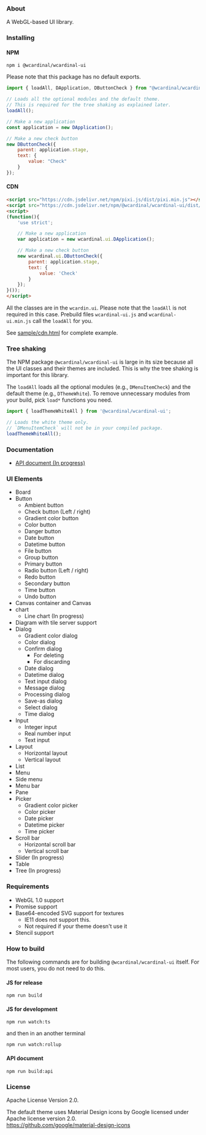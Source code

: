 ### About

A WebGL-based UI library.

### Installing

#### NPM

```
npm i @wcardinal/wcardinal-ui
```

Please note that this package has no default exports.

```javascript
import { loadAll, DApplication, DButtonCheck } from "@wcardinal/wcardinal-ui";

// Loads all the optional modules and the default theme.
// This is required for the tree shaking as explained later.
loadAll();

// Make a new application
const application = new DApplication();

// Make a new check button
new DButtonCheck({
	parent: application.stage,
	text: {
		value: "Check"
	}
});
```

#### CDN

```html
<script src="https://cdn.jsdelivr.net/npm/pixi.js/dist/pixi.min.js"></script>
<script src="https://cdn.jsdelivr.net/npm/@wcardinal/wcardinal-ui/dist/wcardinal-ui.min.js"></script>
<script>
(function(){
	'use strict';

	// Make a new application
	var application = new wcardinal.ui.DApplication();

	// Make a new check button
	new wcardinal.ui.DButtonCheck({
		parent: application.stage,
		text: {
			value: 'Check'
		}
	});
}());
</script>
```

All the classes are in the `wcardin.ui`.
Please note that the `loadAll` is not required in this case.
Prebuild files `wcardinal-ui.js` and `wcardinal-ui.min.js` call the `loadAll` for you.

See [sample/cdn.html](https://winter-cardinal.github.io/winter-cardinal-ui/sample/cdn.html) for complete example.

### Tree shaking

The NPM package `@wcardinal/wcardinal-ui` is large in its size
because all the UI classes and their themes are included.
This is why the tree shaking is important for this library.

The `loadAll` loads all the optional modules (e.g., `DMenuItemCheck`) and the default theme (e.g., `DThemeWhite`).
To remove unnecessary modules from your build, pick `load*` functions you need.

```javascript
import { loadThemeWhiteAll } from '@wcardinal/wcardinal-ui';

// Loads the white theme only.
// `DMenuItemCheck` will not be in your compiled package.
loadThemeWhiteAll();
```

### Documentation

* [API document (In progress)](https://winter-cardinal.github.io/winter-cardinal-ui/api/)

### UI Elements

* Board
* Button
	* Ambient button
	* Check button (Left / right)
	* Gradient color button
	* Color button
	* Danger button
	* Date button
	* Datetime button
	* File button
	* Group button
	* Primary button
	* Radio button (Left / right)
	* Redo button
	* Secondary button
	* Time button
	* Undo button
* Canvas container and Canvas
* chart
	* Line chart (In progress)
* Diagram with tile server support
* Dialog
	* Gradient color dialog
	* Color dialog
	* Confirm dialog
		* For deleting
		* For discarding
	* Date dialog
	* Datetime dialog
	* Text input dialog
	* Message dialog
	* Processing dialog
	* Save-as dialog
	* Select dialog
	* Time dialog
* Input
	* Integer input
	* Real number input
	* Text input
* Layout
	* Horizontal layout
	* Vertical layout
* List
* Menu
* Side menu
* Menu bar
* Pane
* Picker
	* Gradient color picker
	* Color picker
	* Date picker
	* Datetime picker
	* Time picker
* Scroll bar
	* Horizontal scroll bar
	* Vertical scroll bar
* Slider (In progress)
* Table
* Tree (In progress)

### Requirements

* WebGL 1.0 support
* Promise support
* Base64-encoded SVG support for textures
	* IE11 does not support this.
	* Not required if your theme doesn't use it
* Stencil support

### How to build

The following commands are for building `@wcardinal/wcardinal-ui` itself.
For most users, you do not need to do this.

#### JS for release

```shell
npm run build
```

#### JS for development

```shell
npm run watch:ts
```

and then in an another terminal

```shell
npm run watch:rollup
```

#### API document

```shell
npm run build:api
```

### License

Apache License Version 2.0.

The default theme uses Material Design icons by Google
licensed under Apache license version 2.0.\
https://github.com/google/material-design-icons

